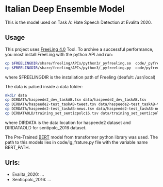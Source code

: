 # Italian Deep Ensemble Model 
This is the model used on Task A: Hate Speech Detection at Evalita 2020.

## Usage

This project uses [FreeLing 4.0]() Tool. To archive a successful performance, you most install FreeLing with the python API and run:
```bash
cp $FREELINGDIR/share/freeling/APIs/python3/_pyfreeling.so  code/_pyfreeling.so
cp $FREELINGDIR/share/freeling/APIs/python3/_pyfreeling.py  code/pyfreeling.py
```

where $FREELINGDIR is the installation path of Freeling (deafult: /usr/local)

The data is palced inside a data folder:
```bash
mkdir data
cp DIRDATA/haspeede2_dev_taskAB.tsv data/haspeede2_dev_taskAB.tsv
cp DIRDATA/haspeede2-test_taskAB-tweet.tsv data/haspeede2-test_taskAB-tweet.tsv
cp DIRDATA/haspeede2-test_taskAB-news.tsv data/haspeede2-test_taskAB-news.tsv
cp DIRDATAOLD/training_set_senticpolc16.tsv data/training_set_senticpolc16.tsv
```

where DIRDATA is the data location for haspeede2 dataset and DIRDATAOLD for sentipolc_2016 dataset.

The Pre-Trained [BERT](https://huggingface.co/dbmdz/bert-base-italian-cased) model from transformer python library was used. The path to this models lies in code/ig_frature.py file with the variable name BERT_PATH.

## Urls:
* Evalita_2020: ...
* Senticpolc_2016: ...
